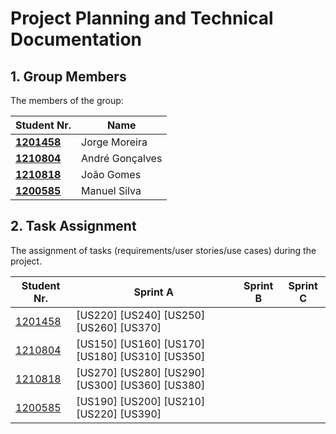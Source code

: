 # Project Planning and Technical Documentation

## 1. Group Members

The members of the group:

| Student Nr.                      | Name            |
|----------------------------------|-----------------|
| **[1201458](1201458/readme.md)** | Jorge Moreira   |
| **[1210804](1210804/readme.md)** | André Gonçalves |
| **[1210818](1210818/readme.md)** | João Gomes      |
| **[1200585](1200585/readme.md)** | Manuel Silva    |

## 2. Task Assignment

The assignment of tasks (requirements/user stories/use cases) during the project.

| Student Nr.                  | Sprint A                                        | Sprint B                                                                                                                                                                               | Sprint C                                                                                                            |
|------------------------------|-------------------------------------------------|----------------------------------------------------------------------------------------------------------------------------------------------------------------------------------------|---------------------------------------------------------------------------------------------------------------------|
| [1201458](1201458/readme.md) | [US220] [US240] [US250] [US260] [US370]         |   |
| [1210804](1210804/readme.md) | [US150] [US160] [US170] [US180] [US310] [US350] |   |
| [1210818](1210818/readme.md) | [US270] [US280] [US290] [US300] [US360] [US380] |  | |
| [1200585](1211560/readme.md) | [US190] [US200] [US210] [US220] [US390]         | |  |

